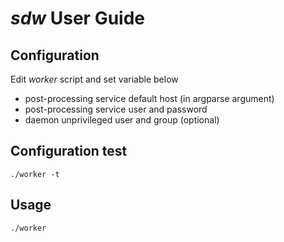 # *sdw* User Guide

## Configuration

Edit *worker* script and set variable below

* post-processing service default host (in argparse argument)
* post-processing service user and password
* daemon unprivileged user and group (optional)

## Configuration test

    ./worker -t

## Usage

    ./worker
